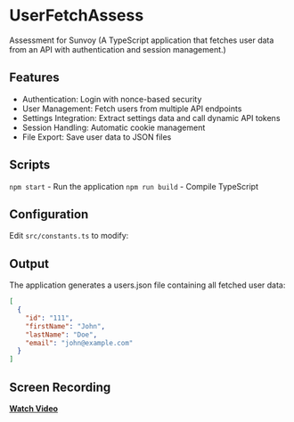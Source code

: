 # UserFetchAssess
Assessment for Sunvoy 
(A TypeScript application that fetches user data from an API with authentication and session management.)

## Features
- Authentication: Login with nonce-based security
- User Management: Fetch users from multiple API endpoints
- Settings Integration: Extract settings data and call dynamic API tokens
- Session Handling: Automatic cookie management
- File Export: Save user data to JSON files

## Scripts
`npm start` - Run the application 
`npm run build` - Compile TypeScript

## Configuration
Edit `src/constants.ts` to modify:

## Output
The application generates a users.json file containing all fetched user data:

``` json
[
  {
    "id": "111",
    "firstName": "John",
    "lastName": "Doe", 
    "email": "john@example.com"
  }
]
```

## Screen Recording
 [**Watch Video**](./data/ScreenRecording.mp4)